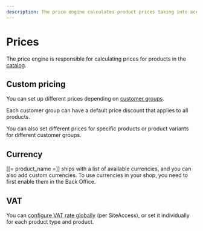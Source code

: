 ```yaml
---
description: The price engine calculates product prices taking into account customer groups, currencies and taxes.
---
```


# Prices

The price engine is responsible for calculating prices for products in the [catalog](../catalog/catalog.md).

## Custom pricing

You can set up different prices depending on [customer groups](../user_management/customer_groups.md).

Each customer group can have a default price discount that applies to all products.

You can also set different prices for specific products or product variants for different customer groups.

## Currency

[[= product_name =]] ships with a list of available currencies, and you can also add custom currencies.
To use currencies in your shop, you need to first enable them in the Back Office.

## VAT

You can [configure VAT rate globally](../catalog/catalog_configuration.md#vat-rates) (per SiteAccess),
or set it individually for each product type and product.
